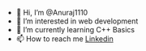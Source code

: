 - 👋 Hi, I’m @Anuraj1110
- 👀 I’m interested in web development
- 🌱 I’m currently learning C++ Basics
- 📫 How to reach me <a href="https://www.linkedin.com/in/anuraj-kumar-bb620717a/" target="_blank">Linkedin</a>

<!---
Anuraj1110/Anuraj1110 is a ✨ special ✨ repository because its `README.md` (this file) appears on your GitHub profile.
You can click the Preview link to take a look at your changes.
--->
